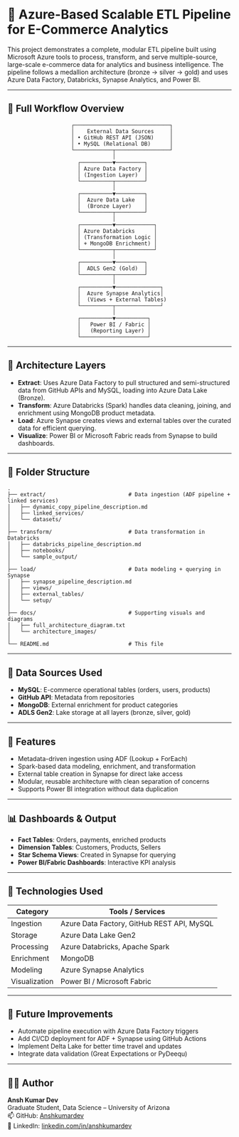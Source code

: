 
# 🚀 Azure-Based Scalable ETL Pipeline for E-Commerce Analytics

This project demonstrates a complete, modular ETL pipeline built using Microsoft Azure tools to process, transform, and serve multiple-source, large-scale e-commerce data for analytics and business intelligence. The pipeline follows a medallion architecture (bronze → silver → gold) and uses Azure Data Factory, Databricks, Synapse Analytics, and Power BI.


---

## 🔄 Full Workflow Overview

```text
                    ┌──────────────────────────────┐
                    │    External Data Sources     │
                    │ • GitHub REST API (JSON)     │
                    │ • MySQL (Relational DB)      │
                    └────────────┬─────────────────┘
                                 │
                      ┌──────────▼─────────┐
                      │ Azure Data Factory │
                      │ (Ingestion Layer)  │
                      └──────────┬─────────┘
                                 │
                      ┌──────────▼─────────┐
                      │  Azure Data Lake   │
                      │  (Bronze Layer)    │
                      └──────────┬─────────┘
                                 │
                      ┌──────────▼────────────┐
                      │ Azure Databricks      │
                      │ (Transformation Logic │
                      │ + MongoDB Enrichment) │
                      └──────────┬────────────┘
                                 │
                      ┌──────────▼─────────┐
                      │  ADLS Gen2 (Gold)  │
                      └──────────┬─────────┘
                                 │
                      ┌──────────▼──────────────┐
                      │  Azure Synapse Analytics│
                      │  (Views + External Tables)
                      └──────────┬──────────────┘
                                 │
                      ┌──────────▼──────────┐
                      │   Power BI / Fabric │
                      │   (Reporting Layer) │
                      └─────────────────────┘
```

---

## 🧱 Architecture Layers

- **Extract**: Uses Azure Data Factory to pull structured and semi-structured data from GitHub APIs and MySQL, loading into Azure Data Lake (Bronze).
- **Transform**: Azure Databricks (Spark) handles data cleaning, joining, and enrichment using MongoDB product metadata.
- **Load**: Azure Synapse creates views and external tables over the curated data for efficient querying.
- **Visualize**: Power BI or Microsoft Fabric reads from Synapse to build dashboards.

---

## 📂 Folder Structure

```
.
├── extract/                          # Data ingestion (ADF pipeline + linked services)
│   ├── dynamic_copy_pipeline_description.md
│   ├── linked_services/
│   └── datasets/
│
├── transform/                        # Data transformation in Databricks
│   ├── databricks_pipeline_description.md
│   ├── notebooks/
│   └── sample_output/
│
├── load/                             # Data modeling + querying in Synapse
│   ├── synapse_pipeline_description.md
│   ├── views/
│   ├── external_tables/
│   └── setup/
│
├── docs/                             # Supporting visuals and diagrams
│   ├── full_architecture_diagram.txt
│   └── architecture_images/
│
└── README.md                         # This file
```

---

## 🧪 Data Sources Used

- **MySQL**: E-commerce operational tables (orders, users, products)
- **GitHub API**: Metadata from repositories
- **MongoDB**: External enrichment for product categories
- **ADLS Gen2**: Lake storage at all layers (bronze, silver, gold)

---

## 🧠 Features

- Metadata-driven ingestion using ADF (Lookup + ForEach)
- Spark-based data modeling, enrichment, and transformation
- External table creation in Synapse for direct lake access
- Modular, reusable architecture with clean separation of concerns
- Supports Power BI integration without data duplication

---

## 📊 Dashboards & Output

- **Fact Tables**: Orders, payments, enriched products
- **Dimension Tables**: Customers, Products, Sellers
- **Star Schema Views**: Created in Synapse for querying
- **Power BI/Fabric Dashboards**: Interactive KPI analysis

---

## 🧰 Technologies Used

| Category       | Tools / Services |
|----------------|------------------|
| Ingestion      | Azure Data Factory, GitHub REST API, MySQL |
| Storage        | Azure Data Lake Gen2 |
| Processing     | Azure Databricks, Apache Spark |
| Enrichment     | MongoDB |
| Modeling       | Azure Synapse Analytics |
| Visualization  | Power BI / Microsoft Fabric |

---

## 📌 Future Improvements

- Automate pipeline execution with Azure Data Factory triggers
- Add CI/CD deployment for ADF + Synapse using GitHub Actions
- Implement Delta Lake for better time travel and updates
- Integrate data validation (Great Expectations or PyDeequ)

---

## 👨‍💻 Author

**Ansh Kumar Dev**  
Graduate Student, Data Science – University of Arizona  
📫 GitHub: [Anshkumardev](https://github.com/Anshkumardev)  
🔗 LinkedIn: [linkedin.com/in/anshkumardev](https://linkedin.com/in/anshkumardev)
